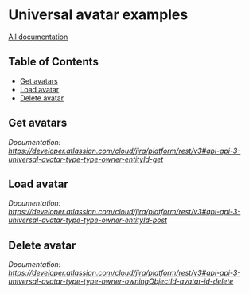 # Universal avatar examples

[All documentation](https://developer.atlassian.com/cloud/jira/platform/rest/v3#api-group-Universal-avatar)

## Table of Contents

- [Get avatars](#get-avatars)
- [Load avatar](#load-avatar)
- [Delete avatar](#delete-avatar)

## Get avatars
_Documentation: https://developer.atlassian.com/cloud/jira/platform/rest/v3#api-api-3-universal-avatar-type-type-owner-entityId-get_

## Load avatar
_Documentation: https://developer.atlassian.com/cloud/jira/platform/rest/v3#api-api-3-universal-avatar-type-type-owner-entityId-post_

## Delete avatar
_Documentation: https://developer.atlassian.com/cloud/jira/platform/rest/v3#api-api-3-universal-avatar-type-type-owner-owningObjectId-avatar-id-delete_

